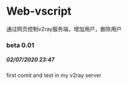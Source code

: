 # Web-vscript 
通过网页控制v2ray服务端，增加用户，删除用户

### beta 0.01
##### 02/07/2020 23:47    
first comit and test in my v2ray server


